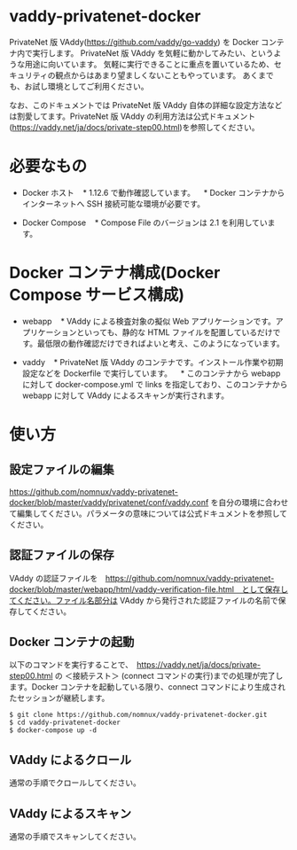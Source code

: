 # vaddy-privatenet-docker

PrivateNet 版 VAddy(https://github.com/vaddy/go-vaddy) を Docker コンテナ内で実行します。
PrivateNet 版 VAddy を気軽に動かしてみたい、というような用途に向いています。
気軽に実行できることに重点を置いているため、セキュリティの観点からはあまり望ましくないこともやっています。
あくまでも、お試し環境としてご利用ください。

なお、このドキュメントでは PrivateNet 版 VAddy 自体の詳細な設定方法などは割愛してます。PrivateNet 版 VAddy の利用方法は公式ドキュメント(https://vaddy.net/ja/docs/private-step00.html)を参照してください。

# 必要なもの

* Docker ホスト
    * 1.12.6 で動作確認しています。
    * Docker コンテナからインターネットへ SSH 接続可能な環境が必要です。

* Docker Compose
    * Compose File のバージョンは 2.1 を利用しています。

# Docker コンテナ構成(Docker Compose サービス構成)

* webapp
    * VAddy による検査対象の擬似 Web アプリケーションです。アプリケーションといっても、静的な HTML ファイルを配置しているだけです。最低限の動作確認だけできればよいと考え、このようになっています。

* vaddy
    * PrivateNet 版 VAddy のコンテナです。インストール作業や初期設定などを Dockerfile で実行しています。
    * このコンテナから webapp に対して docker-compose.yml で links を指定しており、このコンテナから webapp に対して VAddy によるスキャンが実行されます。

# 使い方

## 設定ファイルの編集

https://github.com/nomnux/vaddy-privatenet-docker/blob/master/vaddy/privatenet/conf/vaddy.conf を自分の環境に合わせて編集してください。パラメータの意味については公式ドキュメントを参照してください。

## 認証ファイルの保存

VAddy の認証ファイルを　https://github.com/nomnux/vaddy-privatenet-docker/blob/master/webapp/html/vaddy-verification-file.html　として保存してください。ファイル名部分は VAddy から発行された認証ファイルの名前で保存してください。

## Docker コンテナの起動

以下のコマンドを実行することで、　https://vaddy.net/ja/docs/private-step00.html の ＜接続テスト＞ (connect コマンドの実行)までの処理が完了します。Docker コンテナを起動している限り、connect コマンドにより生成されたセッションが継続します。

```
$ git clone https://github.com/nomnux/vaddy-privatenet-docker.git
$ cd vaddy-privatenet-docker
$ docker-compose up -d
```
## VAddy によるクロール

通常の手順でクロールしてください。

## VAddy によるスキャン

通常の手順でスキャンしてください。

